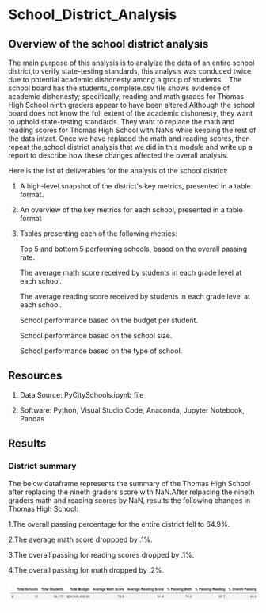 # School_District_Analysis
## Overview of the school district analysis
 The main purpose of this analysis is to analyize the data of an entire school district,to verify state-testing standards, this analysis was conduced twice due to potential academic dishonesty among a group of students. . The school board has the students_complete.csv file shows evidence of academic dishonesty; specifically, reading and math grades for Thomas High School ninth graders appear to have been altered.Although the school board does not know the full extent of the academic dishonesty, they want to uphold state-testing standards. They want to replace the math and reading scores for Thomas High School with NaNs while keeping the rest of the data intact. Once we have replaced the math and reading scores, then repeat the school district analysis that we did in this module and write up a report to describe how these changes affected the overall analysis.
 
Here is the list of deliverables for the analysis of the school district:

 1. A high-level snapshot of the district's key metrics, presented in a table format.
 
 2. An overview of the key metrics for each school, presented in a table format
 
 3. Tables presenting each of the following metrics:
 
    Top 5 and bottom 5 performing schools, based on the overall passing rate.
    
    The average math score received by students in each grade level at each school.
    
    The average reading score received by students in each grade level at each school.
    
    School performance based on the budget per student.
    
    School performance based on the school size.
    
    School performance based on the type of school.
  
## Resources

1. Data Source: PyCitySchools.ipynb file

2. Software: Python, Visual Studio Code, Anaconda, Jupyter Notebook, Pandas


## Results

### District summary 

The below dataframe represents the summary of the Thomas High School after replacing the nineth graders score with NaN.After relpacing the nineth graders math and reading scores by NaN, results the following changes in Thomas High School:

   1.The overall passing percentage for the entire district fell to 64.9%.
   
   2.The average math score droppped by .1%.
   
   3.The overall passing for reading scores dropped by .1%.
   
   4.The overall passing for math dropped by .2%.
   
![district summary](https://github.com/akthersr/School_District_Analysis/blob/main/Resources/district%20summary.png)



